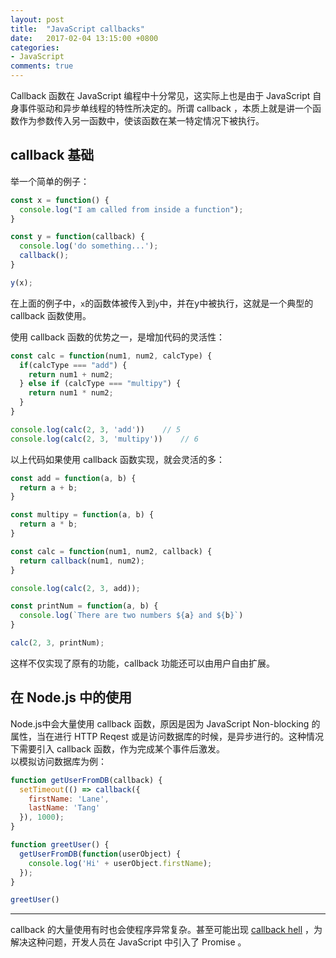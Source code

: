 ```yaml
---
layout: post
title:  "JavaScript callbacks"
date:   2017-02-04 13:15:00 +0800
categories:
- JavaScript
comments: true
---
```

Callback 函数在 JavaScript 编程中十分常见，这实际上也是由于 JavaScript 自身事件驱动和异步单线程的特性所决定的。所谓 callback ，本质上就是讲一个函数作为参数传入另一函数中，使该函数在某一特定情况下被执行。

## callback 基础
举一个简单的例子：
```javascript
const x = function() {
  console.log("I am called from inside a function");
}

const y = function(callback) {
  console.log('do something...');
  callback();
}

y(x);
```
在上面的例子中，`x`的函数体被传入到`y`中，并在y中被执行，这就是一个典型的 callback 函数使用。   

使用 callback 函数的优势之一，是增加代码的灵活性：
```javascript
const calc = function(num1, num2, calcType) {
  if(calcType === "add") {
    return num1 + num2;
  } else if (calcType === "multipy") {
    return num1 * num2;
  }
}

console.log(calc(2, 3, 'add'))    // 5
console.log(calc(2, 3, 'multipy'))    // 6
```
以上代码如果使用 callback 函数实现，就会灵活的多：
```javascript
const add = function(a, b) {
  return a + b;
}

const multipy = function(a, b) {
  return a * b;
}

const calc = function(num1, num2, callback) {
  return callback(num1, num2);
}

console.log(calc(2, 3, add));

const printNum = function(a, b) {
  console.log(`There are two numbers ${a} and ${b}`)
}

calc(2, 3, printNum);
```
这样不仅实现了原有的功能，callback 功能还可以由用户自由扩展。   


## 在 Node.js 中的使用
Node.js中会大量使用 callback 函数，原因是因为 JavaScript Non-blocking 的属性，当在进行 HTTP Reqest 或是访问数据库的时候，是异步进行的。这种情况下需要引入 callback 函数，作为完成某个事件后激发。  
以模拟访问数据库为例：
```javascript
function getUserFromDB(callback) {
  setTimeout(() => callback({
    firstName: 'Lane',
    lastName: 'Tang'
  }), 1000);
}

function greetUser() {
  getUserFromDB(function(userObject) {
    console.log('Hi' + userObject.firstName);
  });
}

greetUser()
```
----
callback 的大量使用有时也会使程序异常复杂。甚至可能出现 [callback hell](http://callbackhell.com/) ，为解决这种问题，开发人员在 JavaScript 中引入了 Promise 。
